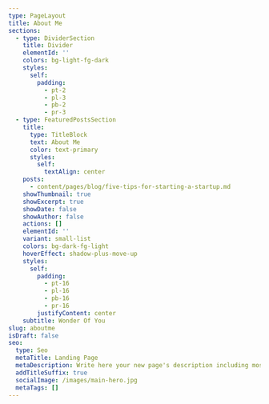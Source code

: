 ```yaml
---
type: PageLayout
title: About Me
sections:
  - type: DividerSection
    title: Divider
    elementId: ''
    colors: bg-light-fg-dark
    styles:
      self:
        padding:
          - pt-2
          - pl-3
          - pb-2
          - pr-3
  - type: FeaturedPostsSection
    title:
      type: TitleBlock
      text: About Me
      color: text-primary
      styles:
        self:
          textAlign: center
    posts:
      - content/pages/blog/five-tips-for-starting-a-startup.md
    showThumbnail: true
    showExcerpt: true
    showDate: false
    showAuthor: false
    actions: []
    elementId: ''
    variant: small-list
    colors: bg-dark-fg-light
    hoverEffect: shadow-plus-move-up
    styles:
      self:
        padding:
          - pt-16
          - pl-16
          - pb-16
          - pr-16
        justifyContent: center
    subtitle: Wonder Of You
slug: aboutme
isDraft: false
seo:
  type: Seo
  metaTitle: Landing Page
  metaDescription: Write here your new page's description including most relevant keywords.
  addTitleSuffix: true
  socialImage: /images/main-hero.jpg
  metaTags: []
---
```

